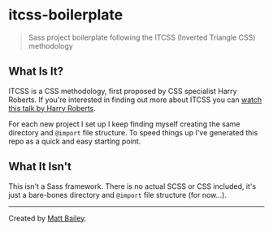 # itcss-boilerplate

> Sass project boilerplate following the ITCSS (Inverted Triangle CSS) methodology

## What Is It?

ITCSS is a CSS methodology, first proposed by CSS specialist Harry Roberts. If you're interested in finding out more about ITCSS you can [watch this talk by Harry Roberts](http://youtu.be/1OKZOV-iLj4).

For each new project I set up I keep finding myself creating the same directory and `@import` file structure. To speed things up I've generated this repo as a quick and easy starting point.

## What It Isn't

This isn't a Sass framework. There is no actual SCSS or CSS included, it's just a bare-bones directory and `@import` file structure (for now...).

---

Created by [Matt Bailey](http://mattbailey.io/).
